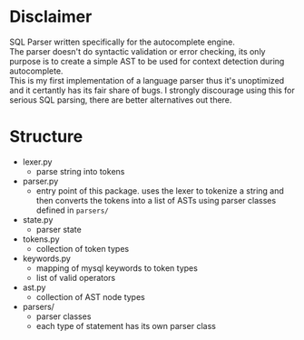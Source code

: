 # Disclaimer
SQL Parser written specifically for the autocomplete engine.   
The parser doesn't do syntactic validation or error checking, its only purpose is to create a simple AST to be used for context detection during autocomplete.   
This is my first implementation of a language parser thus it's unoptimized and it certantly has its fair share of bugs. I strongly discourage using this for serious SQL parsing, there are better alternatives out there.

# Structure

- lexer.py
    - parse string into tokens
- parser.py
    - entry point of this package. uses the lexer to tokenize a string and then converts the tokens into a list of ASTs using parser classes defined in `parsers/`
- state.py
    - parser state
- tokens.py
    - collection of token types
- keywords.py
    - mapping of mysql keywords to token types
    - list of valid operators
- ast.py
    - collection of AST node types
- parsers/
    - parser classes
    - each type of statement has its own parser class
